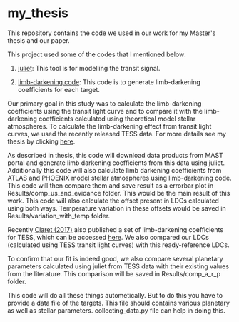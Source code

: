 # my_thesis
This repository contains the code we used in our work for my Master's thesis and our paper.

This project used some of the codes that I mentioned below:

1. [juliet](https://github.com/nespinoza/juliet): This tool is for modelling the transit signal.

2. [limb-darkening code](https://github.com/nespinoza/limb-darkening): This code is to generate limb-darkening coefficients for each target.

Our primary goal in this study was to calculate the limb-darkening coefficients using the transit light curve and to compare it with the limb-darkening coefficients calculated using theoretical model stellar atmospheres. To calculate the limb-darkening effect from transit light curves, we used the recently released TESS data. For more details see my thesis by clicking [here](https://jayshilpatel.files.wordpress.com/2019/05/dissertation_final.pdf).

As described in thesis, this code will download data products from MAST portal and generate limb darkening coefficients from this data using juliet. Additionally this code will also calculate limb darkening coefficients from ATLAS and PHOENIX model stellar atmospheres using limb-darkening code. This code will then compare them and save result as a errorbar plot in Results/comp_us_and_evidance folder. This would be the main result of this work. This code will also calculate the offset present in LDCs calculated using both ways. Temperature variation in these offsets would be saved in Results/variation_with_temp folder.

Recently [Claret (2017)](https://arxiv.org/abs/1804.10295) also published a set of limb-darkening coefficients for TESS, which can be accessed [here](http://vizier.u-strasbg.fr/viz-bin/VizieR?-source=J%2FA%2BA%2F600%2FA30). We also compared our LDCs (calculated using TESS transit light curves) with this ready-reference LDCs.

To confirm that our fit is indeed good, we also compare several planetary parameters calculated using juliet from TESS data with their existing values from the literature. This comparison will be saved in Results/comp_a_r_p folder.

This code will do all these things autometically. But to do this you have to provide a data file of the targets. This file should contains various planetary as well as stellar parameters. collecting_data.py file can help in doing this.
